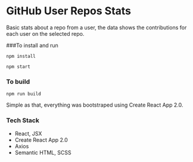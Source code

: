 # GitHub User Repos Stats

Basic stats about a repo from a user, 
the data shows the contributions for each user on the selected repo.

###To install and run

`npm install`

`npm start`  

### To build

`npm run build`

Simple as that, everything was bootstraped using Create React App 2.0.

### Tech Stack
* React, JSX
* Create React App 2.0
* Axios
* Semantic HTML, SCSS
 



